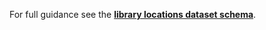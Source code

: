 For full guidance see the <a href="https://schema.librarydata.uk/libraries" target="_blank">**library locations dataset schema**</a>.